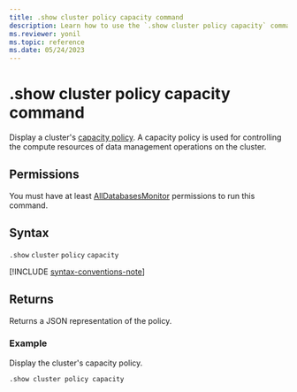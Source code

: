 ```yaml
---
title: .show cluster policy capacity command
description: Learn how to use the `.show cluster policy capacity` command to display a cluster's capacity policy.
ms.reviewer: yonil
ms.topic: reference
ms.date: 05/24/2023
---
```

# .show cluster policy capacity command

Display a cluster's [capacity policy](capacity-policy.md). A capacity policy is used for controlling the compute resources of data management operations on the cluster.

## Permissions

You must have at least [AllDatabasesMonitor](access-control/role-based-access-control.md) permissions to run this command.

## Syntax

`.show` `cluster` `policy` `capacity`

[!INCLUDE [syntax-conventions-note](../../includes/syntax-conventions-note.md)]

## Returns

Returns a JSON representation of the policy.

### Example

Display the cluster's capacity policy.

```kusto
.show cluster policy capacity
```
